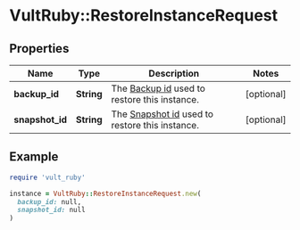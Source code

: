 # VultRuby::RestoreInstanceRequest

## Properties

| Name | Type | Description | Notes |
| ---- | ---- | ----------- | ----- |
| **backup_id** | **String** | The [Backup id](#operation/list-backups) used to restore this instance. | [optional] |
| **snapshot_id** | **String** | The [Snapshot id](#operation/list-snapshots) used to restore this instance. | [optional] |

## Example

```ruby
require 'vult_ruby'

instance = VultRuby::RestoreInstanceRequest.new(
  backup_id: null,
  snapshot_id: null
)
```

